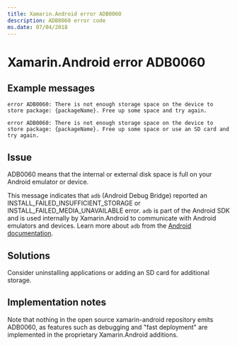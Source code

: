 ```yaml
---
title: Xamarin.Android error ADB0060
description: ADB0060 error code
ms.date: 07/04/2018
---
```

# Xamarin.Android error ADB0060

## Example messages

```
error ADB0060: There is not enough storage space on the device to store package: {packageName}. Free up some space and try again.
```

```
error ADB0060: There is not enough storage space on the device to store package: {packageName}. Free up some space or use an SD card and try again.
```

## Issue

ADB0060 means that the internal or external disk space is full on
your Android emulator or device.

This message indicates that `adb` (Android Debug Bridge) reported an
INSTALL\_FAILED\_INSUFFICIENT\_STORAGE or
INSTALL\_FAILED\_MEDIA\_UNAVAILABLE error. `adb` is part of the Android
SDK and is used internally by Xamarin.Android to communicate with
Android emulators and devices. Learn more about `adb` from the [Android
documentation][adb].

## Solutions

Consider uninstalling applications or adding an SD card for additional
storage.

[adb]: https://developer.android.com/studio/command-line/adb

## Implementation notes

Note that nothing in the open source xamarin-android repository
emits ADB0060, as features such as debugging and "fast deployment"
are implemented in the proprietary Xamarin.Android additions.
